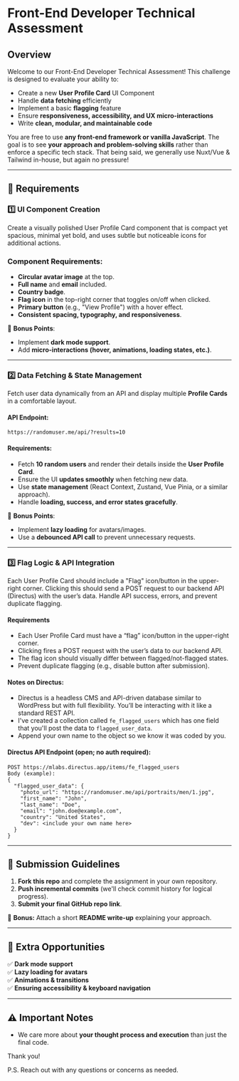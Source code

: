 # Front-End Developer Technical Assessment

## Overview
Welcome to our Front-End Developer Technical Assessment! This challenge is designed to evaluate your ability to:
- Create a new **User Profile Card** UI Component
- Handle **data fetching** efficiently
- Implement a basic **flagging** feature
- Ensure **responsiveness, accessibility, and UX micro-interactions**
- Write **clean, modular, and maintainable code**

You are free to use **any front-end framework or vanilla JavaScript**. The goal is to see **your approach and problem-solving skills** rather than enforce a specific tech stack. That being said, we generally use Nuxt/Vue & Tailwind in-house, but again no pressure!

---

## 📌 Requirements

### 1️⃣ UI Component Creation
Create a visually polished User Profile Card component that is compact yet spacious, minimal yet bold, and uses subtle but noticeable icons for additional actions.

### **Component Requirements:**
- **Circular avatar image** at the top.
- **Full name** and **email** included.
- **Country badge**.
- **Flag icon** in the top-right corner that toggles on/off when clicked.
- **Primary button** (e.g., "View Profile") with a hover effect.
- **Consistent spacing, typography, and responsiveness**.

🔹 **Bonus Points**:
- Implement **dark mode support**.
- Add **micro-interactions (hover, animations, loading states, etc.)**.

---

### 2️⃣ Data Fetching & State Management
Fetch user data dynamically from an API and display multiple **Profile Cards** in a comfortable layout.

#### **API Endpoint:**
`https://randomuser.me/api/?results=10`

#### **Requirements:**
- Fetch **10 random users** and render their details inside the **User Profile Card**.
- Ensure the UI **updates smoothly** when fetching new data.
- Use **state management** (React Context, Zustand, Vue Pinia, or a similar approach).
- Handle **loading, success, and error states gracefully**.

🔹 **Bonus Points**:
- Implement **lazy loading** for avatars/images.
- Use a **debounced API call** to prevent unnecessary requests.

---

### 3️⃣ Flag Logic & API Integration
Each User Profile Card should include a "Flag" icon/button in the upper-right corner. Clicking this should send a POST request to our backend API (Directus) with the user’s data. Handle API success, errors, and prevent duplicate flagging.

#### Requirements
- Each User Profile Card must have a “flag” icon/button in the upper-right corner.
- Clicking fires a POST request with the user’s data to our backend API.
- The flag icon should visually differ between flagged/not-flagged states.
- Prevent duplicate flagging (e.g., disable button after submission).

#### Notes on Directus:
- Directus is a headless CMS and API-driven database similar to WordPress but with full flexibility. You’ll be interacting with it like a standard REST API.
- I've created a collection called `fe_flagged_users` which has one field that you'll post the data to `flagged_user_data`.
- Append your own name to the object so we know it was coded by you.
 
#### **Directus API Endpoint (open; no auth required):**
```
POST https://mlabs.directus.app/items/fe_flagged_users
Body (example):
{
  "flagged_user_data": {
    "photo_url": "https://randomuser.me/api/portraits/men/1.jpg",
    "first_name": "John",
    "last_name": "Doe",
    "email": "john.doe@example.com",
    "country": "United States",
    "dev": <include your own name here>
  }
}
```

---

## 📂 Submission Guidelines
1. **Fork this repo** and complete the assignment in your own repository.
2. **Push incremental commits** (we'll check commit history for logical progress).
3. **Submit your final GitHub repo link**.

🔹 **Bonus:** Attach a short **README write-up** explaining your approach.

---

## 🚀 Extra Opportunities
✅ **Dark mode support**  
✅ **Lazy loading for avatars**  
✅ **Animations & transitions**  
✅ **Ensuring accessibility & keyboard navigation**  

---

## ⚠️ Important Notes
- We care more about **your thought process and execution** than just the final code.

Thank you! 

P.S. Reach out with any questions or concerns as needed.
